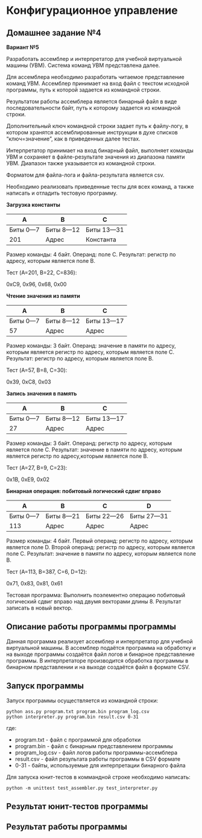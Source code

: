 # Конфигурационное управление

## Домашнее задание №4

**Вариант №5**

Разработать ассемблер и интерпретатор для учебной виртуальной машины (УВМ). Система команд УВМ представлена далее.

Для ассемблера необходимо разработать читаемое представление команд УВМ. Ассемблер принимает на вход файл с текстом исходной программы, путь к которой задается из командной строки.

Результатом работы ассемблера является бинарный файл в виде последовательности байт, путь к которому задается из командной строки.

Дополнительный ключ командной строки задает путь к файлу-логу, в котором хранятся ассемблированные инструкции в духе списков “ключ=значение”, как в приведенных далее тестах.

Интерпретатор принимает на вход бинарный файл, выполняет команды УВМ и сохраняет в файле-результате значения из диапазона памяти УВМ. Диапазон также указывается из командной строки.

Форматом для файла-лога и файла-результата является csv.

Необходимо реализовать приведенные тесты для всех команд, а также написать и отладить тестовую программу.

**Загрузка константы**

| A | B | C |
|---|---|---|
| Биты 0—7 | Биты 8—12 | Биты 13—31 |
| 201 | Адрес | Константа |

Размер команды: 4 байт. Операнд: поле C. Результат: регистр по адресу, которым является поле B.

Тест (A=201, B=22, C=836):

0xC9, 0x96, 0x68, 0x00


**Чтение значения из памяти**

| A | B | C |
|---|---|---|
| Биты 0—7 | Биты 8—12 | Биты 13—17 |
| 57 | Адрес | Адрес |

Размер команды: 3 байт. Операнд: значение в памяти по адресу, которым является регистр по адресу, которым является поле C. Результат: регистр по адресу, которым является поле B.

Тест (A=57, B=8, C=30):

0x39, 0xC8, 0x03


**Запись значения в память**

| A | B | C |
|---|---|---|
| Биты 0—7 | Биты 8—12 | Биты 13—17 |
| 27 | Адрес | Адрес |

Размер команды: 3 байт. Операнд: регистр по адресу, которым является поле C. Результат: значение в памяти по адресу, которым является регистр по адресу,которым является поле B.

Тест (A=27, B=9, C=23):

0x1B, 0xE9, 0x02


**Бинарная операция: побитовый логический сдвиг вправо**

| A | B | C | D |
|---|---|---|---|
| Биты 0—7 | Биты 8—21 | Биты 22—26 | Биты 27—31 |
| 113 | Адрес | Адрес | Адрес |

Размер команды: 4 байт. Первый операнд: регистр по адресу, которым является поле D. Второй операнд: регистр по адресу, которым является поле C. Результат: значение в памяти по адресу, которым является поле B.

Тест (A=113, B=387, C=6, D=12):

0x71, 0x83, 0x81, 0x61

Тестовая программа: Выполнить поэлементно операцию побитовый логический сдвиг вправо над двумя векторами длины 8. Результат записать в новый вектор.


## Описание работы программы программы

Данная программа реализует ассемблер и интерпретатор для учебной виртуальной машины. В ассемблер подаётся программа на обработку и на выходе программы создаётся файл логов и бинарное представление программы. В интерпретаторе производится обработка программы в бинарном представлении и на выходе создаётся файл в формате CSV.


## Запуск программы

Запуск программы осуществляется из командной строки:
```
python ass.py program.txt program.bin program_log.csv
python interpreter.py program.bin result.csv 0-31
```
где:
* program.txt - файл с программой для обработки
* program.bin - файл с бинарным представлением программы
* program_log.csv - файл логов работы программы-ассемблера
* result.csv - файл результата работы программы в CSV формате
* 0-31 - байты, используемые для интерпретации бинарного файла

Для запуска юнит-тестов в коммандной строке необходимо написать:
```
python -m unittest test_assembler.py test_interpreter.py
```


## Результат юнит-тестов программы



## Результат работы программы